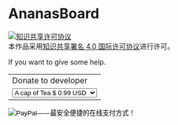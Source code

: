 # AnanasBoard

<a rel="license" href="http://creativecommons.org/licenses/by/4.0/"><img alt="知识共享许可协议" style="border-width:0" src="https://i.creativecommons.org/l/by/4.0/88x31.png" /></a><br />本作品采用<a rel="license" href="http://creativecommons.org/licenses/by/4.0/">知识共享署名 4.0 国际许可协议</a>进行许可。

If you want to give some help.
<form action="https://www.paypal.com/cgi-bin/webscr" method="post" target="_top">
<input type="hidden" name="cmd" value="_s-xclick">
<input type="hidden" name="hosted_button_id" value="T6HAQC9NS9CE6">
<table>
<tr><td><input type="hidden" name="on0" value="Donate to developer">Donate to developer</td></tr><tr><td><select name="os0">
	<option value="A cap of Tea">A cap of Tea $ 0.99 USD</option>
	<option value="A hamburger">A hamburger $ 1.99 USD</option>
	<option value="A good book">A good book $ 9.99 USD</option>
</select> </td></tr>
</table>
<input type="hidden" name="currency_code" value="USD">
<input type="image" src="https://www.paypalobjects.com/zh_XC/C2/i/btn/btn_buynowCC_LG.gif" border="0" name="submit" alt="PayPal——最安全便捷的在线支付方式！">
<img alt="" border="0" src="https://www.paypalobjects.com/zh_XC/i/scr/pixel.gif" width="1" height="1">
</form>

